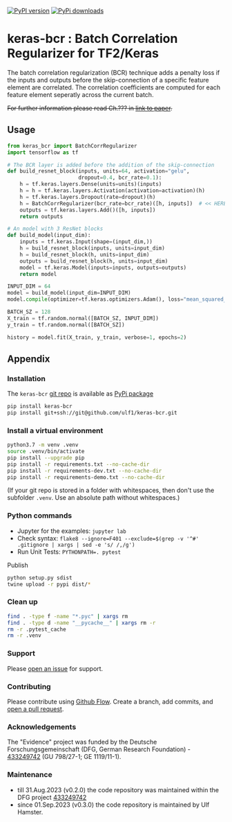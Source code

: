 [![PyPI version](https://badge.fury.io/py/keras-bcr.svg)](https://badge.fury.io/py/keras-bcr)
[![PyPi downloads](https://img.shields.io/pypi/dm/keras-bcr)](https://img.shields.io/pypi/dm/keras-bcr)


# keras-bcr : Batch Correlation Regularizer for TF2/Keras
The batch correlation regularization (BCR) technique adds a penalty loss
if the inputs and outputs before the skip-connection of a specific feature element are correlated.
The correlation coefficients are computed for each feature element seperatly across the current batch.

~~For further information please read Ch.??? in [link to paper]().~~

## Usage

```py
from keras_bcr import BatchCorrRegularizer
import tensorflow as tf

# The BCR layer is added before the addition of the skip-connection
def build_resnet_block(inputs, units=64, activation="gelu",
                       dropout=0.4, bcr_rate=0.1):
    h = tf.keras.layers.Dense(units=units)(inputs)
    h = h = tf.keras.layers.Activation(activation=activation)(h)
    h = tf.keras.layers.Dropout(rate=dropout)(h)
    h = BatchCorrRegularizer(bcr_rate=bcr_rate)([h, inputs])  # << HERE
    outputs = tf.keras.layers.Add()([h, inputs])
    return outputs

# An model with 3 ResNet blocks
def build_model(input_dim):
    inputs = tf.keras.Input(shape=(input_dim,))
    h = build_resnet_block(inputs, units=input_dim)
    h = build_resnet_block(h, units=input_dim)
    outputs = build_resnet_block(h, units=input_dim)
    model = tf.keras.Model(inputs=inputs, outputs=outputs)
    return model

INPUT_DIM = 64
model = build_model(input_dim=INPUT_DIM)
model.compile(optimizer=tf.keras.optimizers.Adam(), loss="mean_squared_error")

BATCH_SZ = 128
X_train = tf.random.normal([BATCH_SZ, INPUT_DIM])
y_train = tf.random.normal([BATCH_SZ])

history = model.fit(X_train, y_train, verbose=1, epochs=2)
```


## Appendix

### Installation
The `keras-bcr` [git repo](http://github.com/ulf1/keras-bcr) is available as [PyPi package](https://pypi.org/project/keras-bcr)

```sh
pip install keras-bcr
pip install git+ssh://git@github.com/ulf1/keras-bcr.git
```

### Install a virtual environment

```sh
python3.7 -m venv .venv
source .venv/bin/activate
pip install --upgrade pip
pip install -r requirements.txt --no-cache-dir
pip install -r requirements-dev.txt --no-cache-dir
pip install -r requirements-demo.txt --no-cache-dir
```

(If your git repo is stored in a folder with whitespaces, then don't use the subfolder `.venv`. Use an absolute path without whitespaces.)

### Python commands

* Jupyter for the examples: `jupyter lab`
* Check syntax: `flake8 --ignore=F401 --exclude=$(grep -v '^#' .gitignore | xargs | sed -e 's/ /,/g')`
* Run Unit Tests: `PYTHONPATH=. pytest`

Publish

```sh
python setup.py sdist 
twine upload -r pypi dist/*
```

### Clean up 

```sh
find . -type f -name "*.pyc" | xargs rm
find . -type d -name "__pycache__" | xargs rm -r
rm -r .pytest_cache
rm -r .venv
```


### Support
Please [open an issue](https://github.com/ulf1/keras-bcr/issues/new) for support.


### Contributing
Please contribute using [Github Flow](https://guides.github.com/introduction/flow/). Create a branch, add commits, and [open a pull request](https://github.com/ulf1/keras-bcr/compare/).


### Acknowledgements
The "Evidence" project was funded by the Deutsche Forschungsgemeinschaft (DFG, German Research Foundation) - [433249742](https://gepris.dfg.de/gepris/projekt/433249742) (GU 798/27-1; GE 1119/11-1).

### Maintenance
- till 31.Aug.2023 (v0.2.0) the code repository was maintained within the DFG project [433249742](https://gepris.dfg.de/gepris/projekt/433249742)
- since 01.Sep.2023 (v0.3.0) the code repository is maintained by Ulf Hamster.

